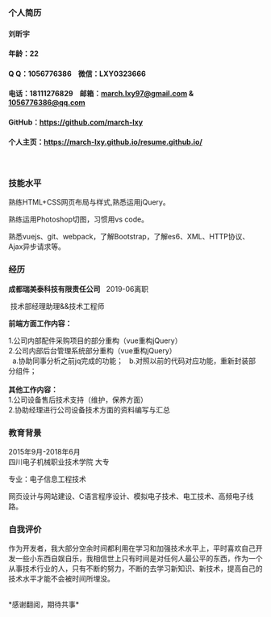 ### 个人简历

#### 刘昕宇
#### 年龄：22   
#### Q Q：1056776386    &nbsp; &nbsp;微信：LXY0323666
#### 电话：18111276829  &nbsp; &nbsp;邮箱：march.lxy97@gmail.com & 1056776386@qq.com
#### GitHub：https://github.com/march-lxy
#### 个人主页：https://march-lxy.github.io/resume.github.io/
<br>

### 技能水平

熟练HTML+CSS网页布局与样式,熟悉运用jQuery。

熟练运用Photoshop切图，习惯用vs code。

熟悉vuejs、git、webpack，了解Bootstrap，了解es6、XML、HTTP协议、Ajax异步请求等。

### 经历

**成都瑞美泰科技有限责任公司**  &nbsp;&nbsp;2019-06离职

&nbsp;技术部经理助理&&技术工程师

**前端方面工作内容：**

1.公司内部配件采购项目的部分重构（vue重构jQuery）
<br> 
2.公司内部后台管理系统部分重构（vue重构jQuery）
<br> 
  &nbsp;&nbsp;a.协助同事分析之前jq完成的功能； 
  &nbsp;&nbsp;b.对照以前的代码对应功能，重新封装部分组件；
<br>  
**其他工作内容：**
<br>
1.公司设备售后技术支持（维护，保养方面）<br> 
2.协助经理进行公司设备技术方面的资料编写与汇总<br> 


### 教育背景

2015年9月-2018年6月   
四川电子机械职业技术学院   大专

专业：电子信息工程技术

网页设计与网站建设、C语言程序设计、模拟电子技术、电工技术、高频电子线路。


### 自我评价

作为开发者，我大部分空余时间都利用在学习和加强技术水平上，平时喜欢自己开发一些小东西自娱自乐，我相信世上只有时间是对任何人最公平的东西，作为一个从事技术行业的人，只有不断的努力，不断的去学习新知识、新技术，提高自己的技术水平才能不会被时间所埋没。

<br>
 *感谢翻阅，期待共事*
